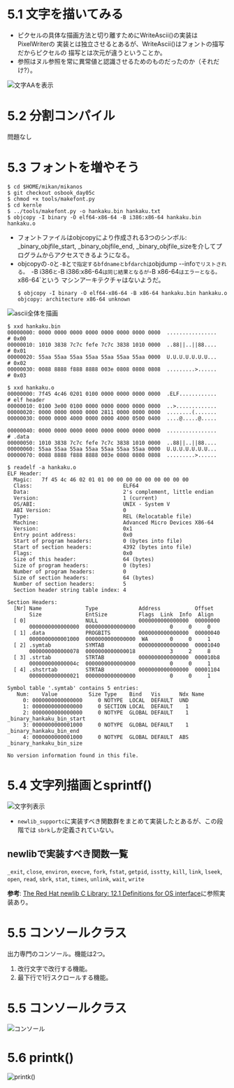 # 5.1 文字を描いてみる

- ピクセルの具体な描画方法と切り離すためにWriteAscii()の実装はPixelWriterの
  実装とは独立させるとあるが、WriteAscii()はフォントの描写だからピクセルの
  描写とは次元が違うということか。
- 参照はヌル参照を常に異常値と認識させるためのものだったのか（それだけ?）。

![文字AAを表示](images/day5_display_A.png)

# 5.2 分割コンパイル

問題なし

# 5.3 フォントを増やそう

```
$ cd $HOME/mikan/mikanos
$ git checkout osbook_day05c
$ chmod +x tools/makefont.py
$ cd kernle
$ ../tools/makefont.py -o hankaku.bin hankaku.txt
$ objcopy -I binary -O elf64-x86-64 -B i386:x86-64 hankaku.bin hankaku.o
```

- フォントファイルはobjcopyにより作成される3つのシンボル: _binary_objfile_start,
  _binary_objfile_end, _binary_objfile_sizeを介してプログラムからアクセスできるようになる。
- objcopyの`-O`と`-B`と`で指定するbfdnameとbfdarchは`objdump --info`でリストされる。
  `-B i386`と`-B i386:x86-64`は同じ結果となるが`-B x86-64`はエラーとなる。`x86-64`という
  マシンアーキテクチャはないようだ。
  ```
  $ objcopy -I binary -O elf64-x86-64 -B x86-64 hankaku.bin hankaku.o
  objcopy: architecture x86-64 unknown
  ```

![ascii全体を描画](images/day5_display_alphabet.png)

```
$ xxd hankaku.bin
00000000: 0000 0000 0000 0000 0000 0000 0000 0000  ................   # 0x00
00000010: 1010 3838 7c7c fefe 7c7c 3838 1010 0000  ..88||..||88....   # 0x01
00000020: 55aa 55aa 55aa 55aa 55aa 55aa 55aa 0000  U.U.U.U.U.U.U...   # 0x02
00000030: 0088 8888 f888 8888 003e 0808 0808 0808  .........>......   # 0x03

$ xxd hankaku.o
00000000: 7f45 4c46 0201 0100 0000 0000 0000 0000  .ELF............   # elf header
00000010: 0100 3e00 0100 0000 0000 0000 0000 0000  ..>.............
00000020: 0000 0000 0000 0000 2811 0000 0000 0000  ........(.......
00000030: 0000 0000 4000 0000 0000 4000 0500 0400  ....@.....@.....

00000040: 0000 0000 0000 0000 0000 0000 0000 0000  ................   # .data
00000050: 1010 3838 7c7c fefe 7c7c 3838 1010 0000  ..88||..||88....
00000060: 55aa 55aa 55aa 55aa 55aa 55aa 55aa 0000  U.U.U.U.U.U.U...
00000070: 0088 8888 f888 8888 003e 0808 0808 0808  .........>......

$ readelf -a hankaku.o
ELF Header:
  Magic:   7f 45 4c 46 02 01 01 00 00 00 00 00 00 00 00 00
  Class:                             ELF64
  Data:                              2's complement, little endian
  Version:                           1 (current)
  OS/ABI:                            UNIX - System V
  ABI Version:                       0
  Type:                              REL (Relocatable file)
  Machine:                           Advanced Micro Devices X86-64
  Version:                           0x1
  Entry point address:               0x0
  Start of program headers:          0 (bytes into file)
  Start of section headers:          4392 (bytes into file)
  Flags:                             0x0
  Size of this header:               64 (bytes)
  Size of program headers:           0 (bytes)
  Number of program headers:         0
  Size of section headers:           64 (bytes)
  Number of section headers:         5
  Section header string table index: 4

Section Headers:
  [Nr] Name              Type             Address           Offset
       Size              EntSize          Flags  Link  Info  Align
  [ 0]                   NULL             0000000000000000  00000000
       0000000000000000  0000000000000000           0     0     0
  [ 1] .data             PROGBITS         0000000000000000  00000040
       0000000000001000  0000000000000000  WA       0     0     1
  [ 2] .symtab           SYMTAB           0000000000000000  00001040
       0000000000000078  0000000000000018           3     2     8
  [ 3] .strtab           STRTAB           0000000000000000  000010b8
       000000000000004c  0000000000000000           0     0     1
  [ 4] .shstrtab         STRTAB           0000000000000000  00001104
       0000000000000021  0000000000000000           0     0     1

Symbol table '.symtab' contains 5 entries:
   Num:    Value          Size Type    Bind   Vis      Ndx Name
     0: 0000000000000000     0 NOTYPE  LOCAL  DEFAULT  UND
     1: 0000000000000000     0 SECTION LOCAL  DEFAULT    1
     2: 0000000000000000     0 NOTYPE  GLOBAL DEFAULT    1 _binary_hankaku_bin_start
     3: 0000000000001000     0 NOTYPE  GLOBAL DEFAULT    1 _binary_hankaku_bin_end
     4: 0000000000001000     0 NOTYPE  GLOBAL DEFAULT  ABS _binary_hankaku_bin_size

No version information found in this file.
```

# 5.4 文字列描画とsprintf()

![文字列表示](images/day5_display_string.png)

- `newlib_supportc`に実装すべき関数群をまとめて実装したとあるが、この段階では
`sbrk`しか定義されていない。

## newlibで実装すべき関数一覧

`_exit`, `close`, `environ`, `execve`, `fork`, `fstat`, `getpid`, `isstty`,
`kill`, `link`, `lseek`, `open`, `read`, `sbrk`, `stat`, `times`, `unlink`,
`wait`, `write`

**参考**: [The Red Hat newlib C Library: 12.1 Definitions for OS interface](https://sourceware.org/newlib/)に参照実装あり。

# 5.5 コンソールクラス

出力専門のコンソール。機能は2つ。

1. 改行文字で改行する機能。
2. 最下行で1行スクロールする機能。

# 5.5 コンソールクラス

![コンソール](images/day5_display_console.png)

# 5.6 printk()

![printk()](images/day5_printk.png)
